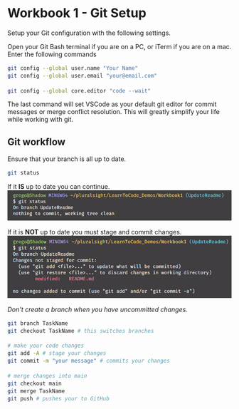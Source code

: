 # Workbook 1 - Git Setup

Setup your Git configuration with the following settings.

Open your Git Bash terminal if you are on a PC, or iTerm if you are on a mac. Enter the following commands

```bash
git config --global user.name "Your Name"
git config --global user.email "your@email.com"

git config --global core.editor "code --wait"
```

The last command will set VSCode as your default git editor for commit messages or merge conflict resolution. This will greatly simplify your life while working with git.

## Git workflow

Ensure that your branch is all up to date.

```bash
git status
```
If it **IS** up to date you can continue.
![status clean](git_images/status_clean.jpg)


If it is **NOT** up to date you must stage and commit changes.
![status dirty](git_images/status_dirty.jpg)



_Don't create a branch when you have uncommitted changes._
```bash
git branch TaskName
git checkout TaskName # this switches branches

# make your code changes
git add -A # stage your changes
git commit -m "your message" # commits your changes

# merge changes into main
git checkout main
git merge TaskName
git push # pushes your to GitHub

```
